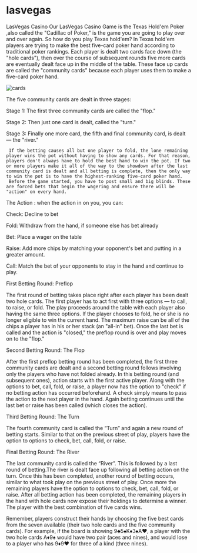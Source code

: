 # lasvegas
LasVegas Casino
     Our LasVegas Casino Game is the Texas Hold'em Poker ,also called the "Cadillac of Poker," is the game you are going to play over and over again. So how do you play Texas hold'em? In Texas hold'em players are trying to make the best five-card poker hand according to traditional poker rankings. Each player is dealt two cards face down (the "hole cards"), then over the course of subsequent rounds five more cards are eventually dealt face up in the middle of the table. These face up cards are called the "community cards" because each player uses them to make a five-card poker hand.
     
![cards](https://user-images.githubusercontent.com/54446123/104495395-4f001800-560a-11eb-81be-8b3241f4a2fa.png)
 
The five community cards are dealt in three stages:

Stage 1: The first three community cards are called the "flop."

Stage 2: Then just one card is dealt, called the "turn."

Stage 3: Finally one more card, the fifth and final community card, is dealt — the "river."

     If the betting causes all but one player to fold, the lone remaining player wins the pot without having to show any cards. For that reason, players don't always have to hold the best hand to win the pot. If two or more players make it all of the way to the showdown after the last community card is dealt and all betting is complete, then the only way to win the pot is to have the highest-ranking five-card poker hand.
     Before the game started, you have to post small and big blinds. These are forced bets that begin the wagering and ensure there will be "action" on every hand.

The Action : when the action in on you, you can:

Check: Decline to bet

Fold: Withdraw from the hand, if someone else has bet already

Bet: Place a wager on the table

Raise: Add more chips by matching your opponent's bet and putting in a greater amount.

Call: Match the bet of your opponents to stay in the hand and continue to play.

First Betting Round: Preflop

The first round of betting takes place right after each player has been dealt two hole cards. The first player has to act first with three options — to call, to raise, or fold. The play proceeds around the table with each player also having the same three options. If the player chooses to fold, he or she is no longer eligible to win the current hand. The maximum raise can be all of the chips a player has in his or her stack (an "all-in" bet). Once the last bet is called and the action is "closed," the preflop round is over and play moves on to the "flop."


Second Betting Round: The Flop

After the first preflop betting round has been completed, the first three community cards are dealt and a second betting round follows involving only the players who have not folded already.
In this betting round (and subsequent ones), action starts with the first active player. Along with the options to bet, call, fold, or raise, a player now has the option to "check" if no betting action has occurred beforehand. A check simply means to pass the action to the next player in the hand.
Again betting continues until the last bet or raise has been called (which closes the action). 


Third Betting Round: The Turn

The fourth community card is called the “Turn” and again a new round of betting starts. Similar to that on the previous street of play, players have the option to options to check, bet, call, fold, or raise.


Final Betting Round: The River

The last community card is called the “River”. This is followed by a last round of betting.The river is dealt face up following all betting action on the turn. Once this has been completed, another round of betting occurs, similar to what took play on the previous street of play. Once more the remaining players have the option to options to check, bet, call, fold, or raise.
After all betting action has been completed, the remaining players in the hand with hole cards now expose their holdings to determine a winner. The player with the best combination of five cards wins.
 

Remember, players construct their hands by choosing the five best cards from the seven available (their two hole cards and the five community cards).
For example, if the board is showing 9♣5♠K♦3♠A♥, a player with the two hole cards A♦9♠ would have two pair (aces and nines), and would lose to a player who has 9♦9♥ for three of a kind (three nines).

 


